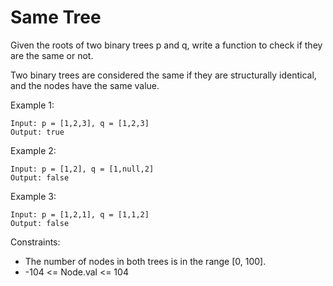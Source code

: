 # Same Tree
Given the roots of two binary trees p and q, write a function to check if they are the same or not.

Two binary trees are considered the same if they are structurally identical, and the nodes have the same value.


Example 1:
```
Input: p = [1,2,3], q = [1,2,3]
Output: true
```
Example 2:
```
Input: p = [1,2], q = [1,null,2]
Output: false
```
Example 3:
```
Input: p = [1,2,1], q = [1,1,2]
Output: false
```

Constraints:
- The number of nodes in both trees is in the range [0, 100].
- -104 <= Node.val <= 104